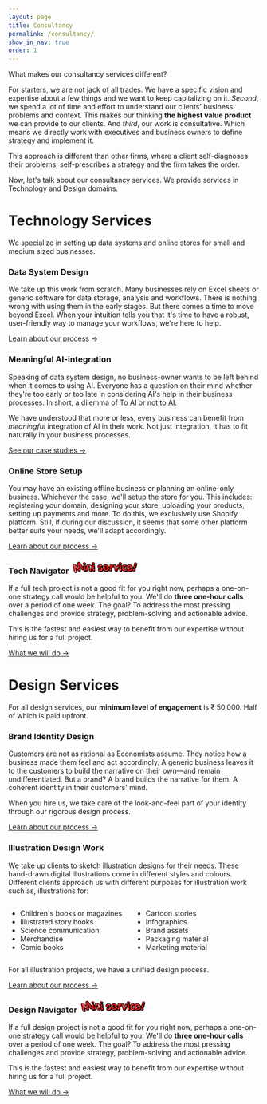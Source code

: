 ```yaml
---
layout: page
title: Consultancy
permalink: /consultancy/
show_in_nav: true
order: 1
---
```


What makes our consultancy services different?

For starters, we are not jack of all trades. We have a specific vision and expertise about a few things and we want to keep capitalizing on it.
_Second_, we spend a lot of time and effort to understand our clients' business problems and context. This makes our thinking **the highest value product** we can provide to our clients.
And _third_, our work is consultative. Which means we directly work with executives and business owners to define strategy and implement it.

This approach is different than other firms, where a client self-diagnoses their problems, self-prescribes a strategy and the firm takes the order.

Now, let's talk about our consultancy services. We provide services in Technology and Design domains.

# Technology Services

We specialize in setting up data systems and online stores for small and medium sized businesses.

<div class="border border-gray p-6 mb-3">
            <h3 class="mb-2">Data System Design</h3>
            <p>We take up this work from scratch. Many businesses rely on Excel sheets or generic software for data storage, analysis and workflows. There is nothing wrong with using them in the early stages. But there comes a time to move beyond Excel. When your intuition tells you that it's time to have a robust, user-friendly way to manage your workflows, we're here to help.</p>
            <a href="{{'/data-system-design-process/' | relative_url}}" class="text-red no-underline bold">Learn about our process →</a>
          </div>

<div class="border border-gray p-6 mb-3">
            <h3 class="mb-2">Meaningful AI-integration</h3>
            <p>Speaking of data system design, no business-owner wants to be left behind when it comes to using AI. Everyone has a question on their mind whether they're too early or too late in considering AI's help in their business processes. In short, a dilemma of <a href="{% post_url 2025-01-01-to-ai-or-not-to-ai %}">To AI or not to AI</a>.</p>
            <p>We have understood that more or less, every business can benefit from <em>meaningful</em> integration of AI in their work. Not just integration, it has to fit naturally in your business processes.</p>
            <a href="{{'/case-studies/' | relative_url}}" class="text-red no-underline bold">See our case studies →</a>
          </div>

<div class="border border-gray p-6 mb-3">
            <h3 class="mb-2">Online Store Setup</h3>
            <p>You may have an existing offline business or planning an online-only business. Whichever the case, we'll setup the store for you. This includes: registering your domain, designing your store, uploading your products, setting up payments and more. To do this, we exclusively use Shopify platform. Still, if during our discussion, it seems that some other platform better suits your needs, we'll adapt accordingly.</p>
            <a href="{{'/online-store-setup' | relative_url}}" class="text-red no-underline bold">Learn about our process →</a>
          </div>

<div class="border border-gray p-6 mb-3">
<h3 class="mb-2">Tech Navigator &nbsp;<img src="/assets/images/mini-service.gif" class="inline-block" style="height: 1.5rem"></h3>
            <p>If a full tech project is not a good fit for you right now, perhaps a one-on-one strategy call would be helpful to you. We'll do <strong>three one-hour calls</strong> over a period of one week. The goal? To address the most pressing challenges and provide strategy, problem-solving and actionable advice.</p>
            <p>This is the fastest and easiest way to benefit from our expertise without hiring us for a full project.</p>
            <a href="{{'/navigator-services/' | relative_url}}" class="text-red no-underline bold">What we will do →</a>
          </div>

# Design Services

For all design services, our **minimum level of engagement** is ₹ 50,000. Half of which is paid upfront.

<div class="border border-gray p-6 mb-3">
<h3 class="mb-2">Brand Identity Design</h3>
<p>Customers are not as rational as Economists assume. They notice how a business made them feel and act accordingly. A generic business leaves it to the customers to build the narrative on their own—and remain undifferentiated.
But a brand? A brand builds the narrative for them. A coherent identity in their customers' mind.</p>

<p>When you hire us, we take care of the look-and-feel part of your identity through our rigorous design process.</p> <a href="{{'/brand-identity-design-process/' | relative_url}}" class="text-red no-underline bold">Learn about our process →</a>
</div>
<div class="border border-gray p-6 mb-3">
<h3 class="mb-2">Illustration Design Work</h3>
<p>We take up clients to sketch illustration designs for their needs. These hand-drawn digital illustrations come in different styles and colours. Different clients approach us with different purposes for illustration work such as, illustrations for:</p>
<div style="display: flex; justify-content: space-between;">
  <ul style="flex: 1;">
    <li>Children's books or magazines</li>
    <li>Illustrated story books</li>
    <li>Science communication</li>
    <li>Merchandise</li>
    <li>Comic books</li>
  </ul>
  <ul style="flex: 1;">
    <li>Cartoon stories</li>
    <li>Infographics</li>
    <li>Brand assets</li>
    <li>Packaging material</li>
    <li>Marketing material</li>
  </ul>
</div>
<p>For all illustration projects, we have a unified design process.</p>
<a href="{{'/illustration-design-process/' | relative_url}}" class="text-red no-underline bold">Learn about our process →</a>
</div>
<div class="border border-gray p-6 mb-3">
<h3 class="mb-2">Design Navigator &nbsp;<img src="/assets/images/mini-service.gif" class="inline-block" style="height: 1.5rem"></h3>
            <p>If a full design project is not a good fit for you right now, perhaps a one-on-one strategy call would be helpful to you. We'll do <strong>three one-hour calls</strong> over a period of one week. The goal? To address the most pressing challenges and provide strategy, problem-solving and actionable advice.</p>
            <p>This is the fastest and easiest way to benefit from our expertise without hiring us for a full project.</p>
            <a href="{{'/navigator-services/' | relative_url}}" class="text-red no-underline bold">What we will do →</a>
          </div>
